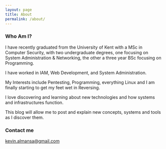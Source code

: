 ```yaml
---
layout: page
title: About
permalink: /about/
---
```


### Who Am I?

I have recently graduated from the University of Kent with a MSc in Computer
Security, with two undergraduate degrees, one focusing on System Administration
& Networking, the other a three year BSc focusing on Programming.

I have worked in IAM, Web Development, and System Administration.

My Interests include Pentesting, Programming, everything Linux and I am finally
starting to get my feet wet in Reversing.

I love discovering and learning about new technologies and how systems and
infrastructures function.

This blog will allow me to post and explain new concepts, systems and tools as
I discover them.

### Contact me

[kevin.almansa@gmail.com](mailto:kevin.almansa@gmail.com)
